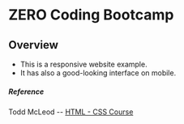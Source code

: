 # ZERO Coding Bootcamp

## Overview

* This is a responsive website example.
* It has also a good-looking interface on mobile.

##### Reference

Todd McLeod -- [HTML - CSS Course](https://www.udemy.com/course/html-tutorial/) 
